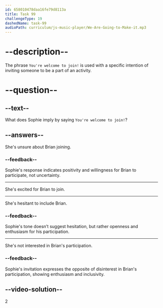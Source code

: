 ```yaml
---
id: 658010478daa16fe79d8113a
title: Task 99
challengeType: 19
dashedName: task-99
audioPath: curriculum/js-music-player/We-Are-Going-to-Make-it.mp3
---
```


<!--
AUDIO REFERENCE:
Sophie: Well, why don't you try it? 
-->

# --description--

The phrase `You're welcome to join!` is used with a specific intention of inviting someone to be a part of an activity.

# --question--

## --text--

What does Sophie imply by saying `You're welcome to join!`?

## --answers--

She's unsure about Brian joining.

### --feedback--

Sophie's response indicates positivity and willingness for Brian to participate, not uncertainty.

---

She's excited for Brian to join.

---

She's hesitant to include Brian.

### --feedback--

Sophie's tone doesn’t suggest hesitation, but rather openness and enthusiasm for his participation.

---

She's not interested in Brian's participation.

### --feedback--

Sophie's invitation expresses the opposite of disinterest in Brian's participation, showing enthusiasm and inclusivity.

## --video-solution--

2
